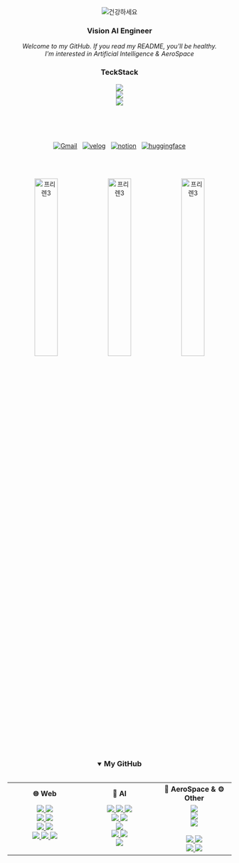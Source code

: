 <div align="center">
  
  ![건강하세요](https://github.com/user-attachments/assets/db14d888-dd48-42ef-a54f-28bcfa972d49)
  <br>
 
  <h3>Vision AI Engineer</h3>
 
 
  <i>
    Welcome to my GitHub. If you read my README, you'll be healthy.
  </i>
  
  <br>
  <i>
  I'm interested in Artificial Intelligence & AeroSpace
  </i>
  
  <h3>TeckStack</h3>
  
  <a href="https://skillicons.dev">
     <img src="https://skillicons.dev/icons?i=python,c,cpp,java" />
     <br/>
     <img src="https://skillicons.dev/icons?i=pytorch,sklearn,tensorflow,nodejs" />
     <br/>
     <img src="https://skillicons.dev/icons?i=vscode,visualstudio,eclipse,anaconda" />
  </a>
<br>
  <br>
    <br>
      <br>
    <p align="center">
    <br>
   <a href="mailto:tjddls207@gmail.com"><img alt="Gmail" src="https://img.shields.io/badge/Gmail-D14836?style=for-the-badge&logo=gmail&logoColor=white"/></a> &nbsp
   <a href="https://velog.io/@espada105/posts" target="_blank"><img alt="velog" src="https://img.shields.io/badge/Velog-20C997?style=for-the-badge&logo=Velog&logoColor=white"/></a> &nbsp
   <a href="https://www.notion.so/Developer_SeongIn-Hong-968f29ca627e4f51b306aafdf47d6db7" target="_blank"><img alt="notion" src="https://img.shields.io/badge/notion-000000?style=for-the-badge&logo=Notion&logoColor=white"/></a> &nbsp
  <a href="https://huggingface.co/espada105" target="_blank"><img alt="huggingface" src="https://img.shields.io/badge/huggingface-FFD21E?style=for-the-badge&logo=huggingFace&logoColor=black"/></a>   
  </p> 
  
  <br>
    <br>
      <br>
<img src="https://github.com/user-attachments/assets/7d73e9ee-5cdf-4b1f-b6cc-4ac9713db4e2" width="32%" alt="프리렌3">
<img src="https://github.com/user-attachments/assets/7d73e9ee-5cdf-4b1f-b6cc-4ac9713db4e2" width="32%" alt="프리렌3">
<img src="https://github.com/user-attachments/assets/7d73e9ee-5cdf-4b1f-b6cc-4ac9713db4e2" width="32%" alt="프리렌3">
<!-- <img src="https://github.com/user-attachments/assets/7d73e9ee-5cdf-4b1f-b6cc-4ac9713db4e2" width="16%" alt="프리렌3">
<img src="https://github.com/user-attachments/assets/7d73e9ee-5cdf-4b1f-b6cc-4ac9713db4e2" width="16%" alt="프리렌3">
<img src="https://github.com/user-attachments/assets/7d73e9ee-5cdf-4b1f-b6cc-4ac9713db4e2" width="16%" alt="프리렌3">
 -->


  <br>
    <br>
      <br>
      
  <details open>
    <summary><h3 style="display: inline-block;">My GitHub</h3></summary>

  <table width="100%">
    <tr>
      <th align="center" width="33%">🌐 Web</th>
      <th align="center" width="33%">🧠 AI</th>
      <th align="center" width="33%">🚀 AeroSpace & ⚙️ Other</th>
    </tr>
    <tr>
      <td align="center" valign="top">
        <a href="https://github.com/espada105/summerproject" target="_blank">
          <img src="https://img.shields.io/badge/Summer_Project-181717?style=for-the-badge&logo=github&logoColor=white"/>
        </a>
        <a href="https://github.com/espada105/React" target="_blank">
          <img src="https://img.shields.io/badge/React-181717?style=for-the-badge&logo=react&logoColor=61DAFB"/>
        </a>
        <br>
        <a href="https://github.com/espada105/HSU_FestivalSite" target="_blank">
          <img src="https://img.shields.io/badge/HSU_Festival_Site-181717?style=for-the-badge&logo=github&logoColor=white"/>
        </a>
        <a href="https://github.com/espada105/LikeLion_Hackathon_2023" target="_blank">
          <img src="https://img.shields.io/badge/LikeLion_Hackathon_2023-181717?style=for-the-badge&logo=github&logoColor=white"/>
        </a>
        <br>
        <a href="https://github.com/espada105/LikeLion_Ideathon_2023" target="_blank">
          <img src="https://img.shields.io/badge/LikeLion_Ideathon_2023-181717?style=for-the-badge&logo=github&logoColor=white"/>
        </a>
        <a href="https://github.com/espada105/InternetProgramming" target="_blank">
          <img src="https://img.shields.io/badge/Internet_Programming-181717?style=for-the-badge&logo=github&logoColor=white"/>
        </a>
        <br>
        <a href="https://github.com/espada105/Chippo_web" target="_blank">
          <img src="https://img.shields.io/badge/Chippo_Web-181717?style=for-the-badge&logo=github&logoColor=white"/>
        </a>
        <a href="https://github.com/espada105/helpService" target="_blank">
          <img src="https://img.shields.io/badge/Help_Service-181717?style=for-the-badge&logo=github&logoColor=white"/>
        </a>
        <a href="https://github.com/espada105/HSU_FestivalSite_Front" target="_blank">
          <img src="https://img.shields.io/badge/HSU_Festival_Frontend-181717?style=for-the-badge&logo=github&logoColor=white"/>
        </a>
      </td>
      <td align="center" valign="top">
        <a href="https://github.com/espada105/OpenCV" target="_blank">
          <img src="https://img.shields.io/badge/OpenCV-181717?style=for-the-badge&logo=opencv&logoColor=white"/>
        </a>
        <a href="https://github.com/espada105/ArtificialIntelligenceAlgorithm" target="_blank">
          <img src="https://img.shields.io/badge/AI_Algorithm-181717?style=for-the-badge&logo=github&logoColor=white"/>
        </a>
        <a href="https://github.com/espada105/AI_Predicting_Pregnancy_Success" target="_blank">
          <img src="https://img.shields.io/badge/AI_Pregnancy_Prediction-181717?style=for-the-badge&logo=github&logoColor=white"/>
        </a>
        <br>
        <a href="https://github.com/espada105/NewRecipe" target="_blank">
          <img src="https://img.shields.io/badge/New_Recipe-181717?style=for-the-badge&logo=github&logoColor=white"/>
        </a>
        <a href="https://github.com/espada105/NVIDIA-CUDA-Parallel-Processing" target="_blank">
          <img src="https://img.shields.io/badge/NVIDIA_CUDA-181717?style=for-the-badge&logo=nvidia&logoColor=76B900"/>
        </a>
        <br>
        <a href="https://github.com/espada105/Artificial-Intelligence-Programming" target="_blank">
          <img src="https://img.shields.io/badge/AI_Programming-181717?style=for-the-badge&logo=github&logoColor=white"/>
        </a>
        <br>
        <a href="https://github.com/espada105/MachineLearning" target="_blank">
          <img src="https://img.shields.io/badge/Machine_Learning-181717?style=for-the-badge&logo=scikit-learn&logoColor=F7931E"/>
        </a>
        <a href="https://github.com/espada105/DisplayDefectPredictionModel" target="_blank">
          <img src="https://img.shields.io/badge/Display_Defect_Prediction-181717?style=for-the-badge&logo=github&logoColor=white"/>
        </a>
        <br>
        <a href="https://github.com/espada105/ComputerVision-and-Deep-learning" target="_blank">
          <img src="https://img.shields.io/badge/CV_&_Deep_Learning-181717?style=for-the-badge&logo=github&logoColor=white"/>
        </a>
      </td>
      <td align="center" valign="top">
        <a href="https://github.com/espada105/satellite_simulator" target="_blank">
          <img src="https://img.shields.io/badge/Satellite_Simulator-181717?style=for-the-badge&logo=github&logoColor=white"/>
        </a>
        <br>
        <a href="https://github.com/espada105/Satellite_image_processing" target="_blank">
          <img src="https://img.shields.io/badge/satellite_image_processing-181717?style=for-the-badge&logo=github&logoColor=white"/>
        </a>
        <br>
        <a href="https://github.com/espada105/LLM-For-UAV-Control-In-Unity" target="_blank">
            <img src="https://img.shields.io/badge/LLM_For_UAV_Control_In_Unity-181717?style=for-the-badge&logo=github&logoColor=white"/>
        </a>
        <br>
        <br>
        <a href="https://github.com/espada105/Algorithm" target="_blank">
          <img src="https://img.shields.io/badge/Algorithm-181717?style=for-the-badge&logo=github&logoColor=white"/>
        </a>
        <a href="https://github.com/espada105/Discord_HitoriGotoh" target="_blank">
          <img src="https://img.shields.io/badge/Discord_Bot-181717?style=for-the-badge&logo=discord&logoColor=5865F2"/>
        </a>
        <br>
        <a href="https://github.com/espada105/ToyProject" target="_blank">
          <img src="https://img.shields.io/badge/Toy_Projects-181717?style=for-the-badge&logo=github&logoColor=white"/>
        </a>
        <a href="https://github.com/espada105/ProgramingPractice" target="_blank">
          <img src="https://img.shields.io/badge/Programming_Practice-181717?style=for-the-badge&logo=github&logoColor=white"/>
        </a>
      </td>
    </tr>
  </table>
  </details>
  
</div>
